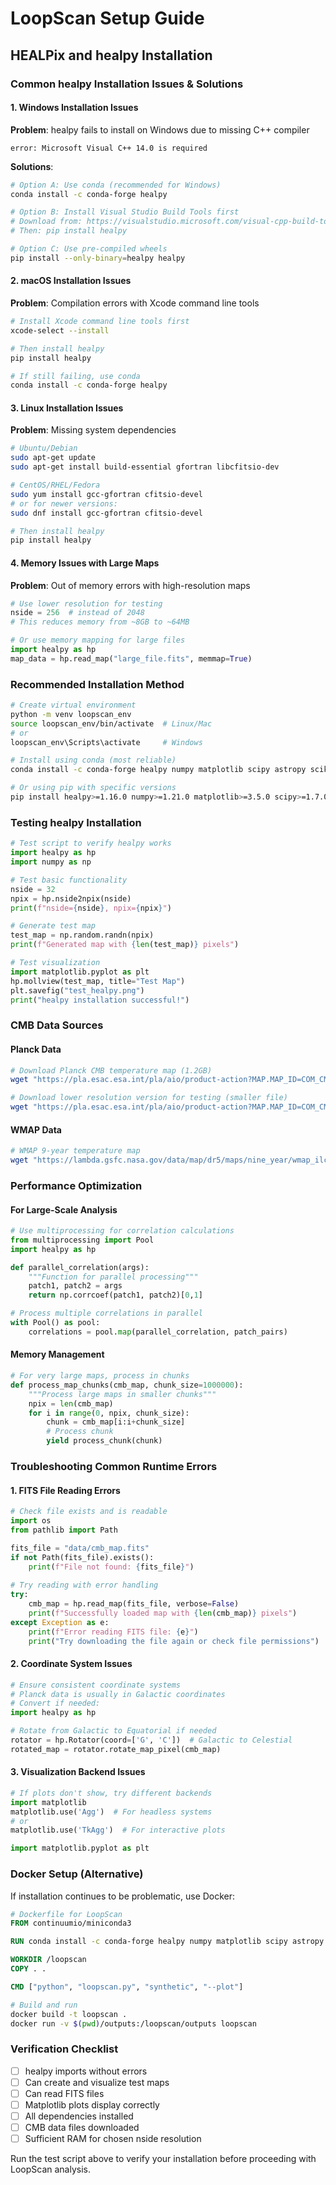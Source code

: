 # LoopScan Setup Guide

## HEALPix and healpy Installation

### Common healpy Installation Issues & Solutions

#### 1. **Windows Installation Issues**

**Problem**: healpy fails to install on Windows due to missing C++ compiler
```
error: Microsoft Visual C++ 14.0 is required
```

**Solutions**:
```bash
# Option A: Use conda (recommended for Windows)
conda install -c conda-forge healpy

# Option B: Install Visual Studio Build Tools first
# Download from: https://visualstudio.microsoft.com/visual-cpp-build-tools/
# Then: pip install healpy

# Option C: Use pre-compiled wheels
pip install --only-binary=healpy healpy
```

#### 2. **macOS Installation Issues**

**Problem**: Compilation errors with Xcode command line tools
```bash
# Install Xcode command line tools first
xcode-select --install

# Then install healpy
pip install healpy

# If still failing, use conda
conda install -c conda-forge healpy
```

#### 3. **Linux Installation Issues**

**Problem**: Missing system dependencies
```bash
# Ubuntu/Debian
sudo apt-get update
sudo apt-get install build-essential gfortran libcfitsio-dev

# CentOS/RHEL/Fedora
sudo yum install gcc-gfortran cfitsio-devel
# or for newer versions:
sudo dnf install gcc-gfortran cfitsio-devel

# Then install healpy
pip install healpy
```

#### 4. **Memory Issues with Large Maps**

**Problem**: Out of memory errors with high-resolution maps
```python
# Use lower resolution for testing
nside = 256  # instead of 2048
# This reduces memory from ~8GB to ~64MB

# Or use memory mapping for large files
import healpy as hp
map_data = hp.read_map("large_file.fits", memmap=True)
```

### Recommended Installation Method

```bash
# Create virtual environment
python -m venv loopscan_env
source loopscan_env/bin/activate  # Linux/Mac
# or
loopscan_env\Scripts\activate     # Windows

# Install using conda (most reliable)
conda install -c conda-forge healpy numpy matplotlib scipy astropy scikit-image pandas jupyter seaborn tqdm

# Or using pip with specific versions
pip install healpy>=1.16.0 numpy>=1.21.0 matplotlib>=3.5.0 scipy>=1.7.0 astropy>=5.0.0 scikit-image>=0.19.0 pandas>=1.3.0 jupyter>=1.0.0 seaborn>=0.11.0 tqdm>=4.62.0
```

### Testing healpy Installation

```python
# Test script to verify healpy works
import healpy as hp
import numpy as np

# Test basic functionality
nside = 32
npix = hp.nside2npix(nside)
print(f"nside={nside}, npix={npix}")

# Generate test map
test_map = np.random.randn(npix)
print(f"Generated map with {len(test_map)} pixels")

# Test visualization
import matplotlib.pyplot as plt
hp.mollview(test_map, title="Test Map")
plt.savefig("test_healpy.png")
print("healpy installation successful!")
```

### CMB Data Sources

#### Planck Data
```bash
# Download Planck CMB temperature map (1.2GB)
wget "https://pla.esac.esa.int/pla/aio/product-action?MAP.MAP_ID=COM_CMB_IQU-commander_2048_R3.00_full.fits" -O data/planck_cmb_commander_2048.fits

# Download lower resolution version for testing (smaller file)
wget "https://pla.esac.esa.int/pla/aio/product-action?MAP.MAP_ID=COM_CMB_IQU-commander_1024_R3.00_full.fits" -O data/planck_cmb_commander_1024.fits
```

#### WMAP Data
```bash
# WMAP 9-year temperature map
wget "https://lambda.gsfc.nasa.gov/data/map/dr5/maps/nine_year/wmap_ilc_9yr_v5.fits" -O data/wmap_ilc_9yr.fits
```

### Performance Optimization

#### For Large-Scale Analysis
```python
# Use multiprocessing for correlation calculations
from multiprocessing import Pool
import healpy as hp

def parallel_correlation(args):
    """Function for parallel processing"""
    patch1, patch2 = args
    return np.corrcoef(patch1, patch2)[0,1]

# Process multiple correlations in parallel
with Pool() as pool:
    correlations = pool.map(parallel_correlation, patch_pairs)
```

#### Memory Management
```python
# For very large maps, process in chunks
def process_map_chunks(cmb_map, chunk_size=1000000):
    """Process large maps in smaller chunks"""
    npix = len(cmb_map)
    for i in range(0, npix, chunk_size):
        chunk = cmb_map[i:i+chunk_size]
        # Process chunk
        yield process_chunk(chunk)
```

### Troubleshooting Common Runtime Errors

#### 1. **FITS File Reading Errors**
```python
# Check file exists and is readable
import os
from pathlib import Path

fits_file = "data/cmb_map.fits"
if not Path(fits_file).exists():
    print(f"File not found: {fits_file}")
    
# Try reading with error handling
try:
    cmb_map = hp.read_map(fits_file, verbose=False)
    print(f"Successfully loaded map with {len(cmb_map)} pixels")
except Exception as e:
    print(f"Error reading FITS file: {e}")
    print("Try downloading the file again or check file permissions")
```

#### 2. **Coordinate System Issues**
```python
# Ensure consistent coordinate systems
# Planck data is usually in Galactic coordinates
# Convert if needed:
import healpy as hp

# Rotate from Galactic to Equatorial if needed
rotator = hp.Rotator(coord=['G', 'C'])  # Galactic to Celestial
rotated_map = rotator.rotate_map_pixel(cmb_map)
```

#### 3. **Visualization Backend Issues**
```python
# If plots don't show, try different backends
import matplotlib
matplotlib.use('Agg')  # For headless systems
# or
matplotlib.use('TkAgg')  # For interactive plots

import matplotlib.pyplot as plt
```

### Docker Setup (Alternative)

If installation continues to be problematic, use Docker:

```dockerfile
# Dockerfile for LoopScan
FROM continuumio/miniconda3

RUN conda install -c conda-forge healpy numpy matplotlib scipy astropy scikit-image pandas jupyter seaborn tqdm

WORKDIR /loopscan
COPY . .

CMD ["python", "loopscan.py", "synthetic", "--plot"]
```

```bash
# Build and run
docker build -t loopscan .
docker run -v $(pwd)/outputs:/loopscan/outputs loopscan
```

### Verification Checklist

- [ ] healpy imports without errors
- [ ] Can create and visualize test maps
- [ ] Can read FITS files
- [ ] Matplotlib plots display correctly
- [ ] All dependencies installed
- [ ] CMB data files downloaded
- [ ] Sufficient RAM for chosen nside resolution

Run the test script above to verify your installation before proceeding with LoopScan analysis.
